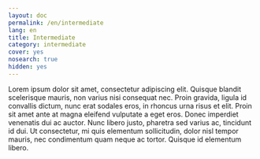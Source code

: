 ```yaml
---
layout: doc
permalink: /en/intermediate
lang: en
title: Intermediate
category: intermediate
cover: yes
nosearch: true
hidden: yes
---
```


Lorem ipsum dolor sit amet, consectetur adipiscing elit. Quisque blandit scelerisque mauris, non varius nisi consequat nec. Proin gravida, ligula id convallis dictum, nunc erat sodales eros, in rhoncus urna risus et elit. Proin sit amet ante at magna eleifend vulputate a eget eros. Donec imperdiet venenatis dui ac auctor. Nunc libero justo, pharetra sed varius ac, tincidunt id dui. Ut consectetur, mi quis elementum sollicitudin, dolor nisl tempor mauris, nec condimentum quam neque ac tortor. Quisque id elementum libero. 